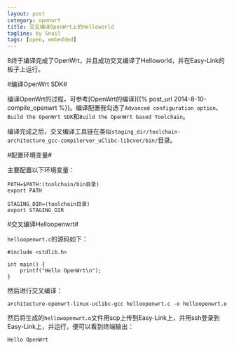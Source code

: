```yaml
---
layout: post
category: openwrt
title: 交叉编译OpenWrt上的Helloworld
tagline: by Snail
tags: [open, embedded]
---
```

8终于编译完成了OpenWrt，并且成功交叉编译了Helloworld，并在Easy-Link的板子上运行。

<!--more-->

#编译OpenWrt SDK#

编译OpenWrt的过程，可参考[OpenWrt的编译]({% post_url 2014-8-10-compile_openwrt %})。编译配置我勾选了`Advanced configuration option`、`Build the OpenWrt SDK`和`Build the OpenWrt based Toolchain`。

编译完成之后，交叉编译工具链在类似`staging_dir/toolchain-architecture_gcc-compilerver_uClibc-libcver/bin/`目录。

#配置环境变量#

主要配置以下环境变量：

    PATH=$PATH:(toolchain/bin目录)
    export PATH
    
    STAGING_DIR=(toolchain目录)
    export STAGING_DIR
    
#交叉编译Helloopenwrt#

`helloopenwrt.c`的源码如下：

    #include <stdlib.h>
    
    int main() {
        printf("Hello OpenWrt\n");
    }
    
然后进行交叉编译：

    architecture-openwrt-linux-uclibc-gcc helloopenwrt.c -o helloopenwrt.o
    
然后将生成的`hellowopenwrt.o`文件用scp上传到Easy-Link上，并用ssh登录到Easy-Link上，并运行，便可以看到终端输出：

    Hello OpenWrt
